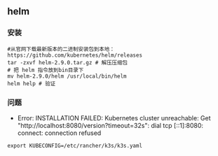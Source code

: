 ## helm

### 安装
```
#从官网下载最新版本的二进制安装包到本地：https://github.com/kubernetes/helm/releases
tar -zxvf helm-2.9.0.tar.gz # 解压压缩包
# 把 helm 指令放到bin目录下
mv helm-2.9.0/helm /usr/local/bin/helm
helm help # 验证
```

### 问题
* Error: INSTALLATION FAILED: Kubernetes cluster unreachable: Get "http://localhost:8080/version?timeout=32s": dial tcp [::1]:8080: connect: connection refused
```
export KUBECONFIG=/etc/rancher/k3s/k3s.yaml
```

